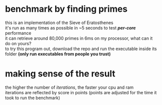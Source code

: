 # benchmark by finding primes
this is an implementation of the Sieve of Eratosthenes\
it's run as many times as possible in ~5 seconds to test ***per-core*** performance\
it can retrieve around 80,000 primes in 6ms on my processor, what can it do on yours?\
to try this program out, download the repo and run the executable inside its folder **(only run executables from people you trust)**

# making sense of the result
the higher the number of *iterations*, the faster your cpu and ram\
iterations are reflected by score in points (points are adjusted for the time it took to run the benchmark)
